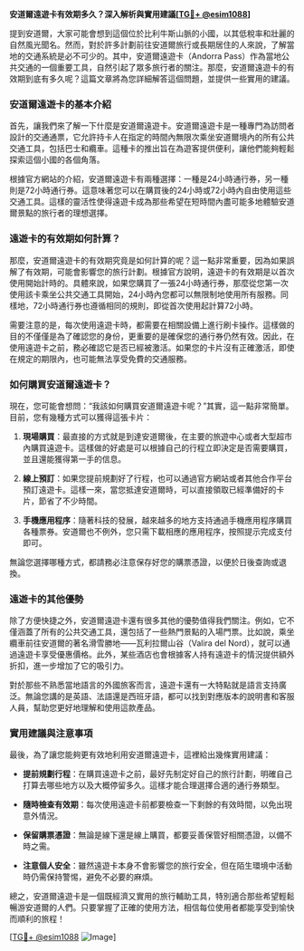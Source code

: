 **安道爾遠遊卡有效期多久？深入解析與實用建議[[TG💪+ @esim1088](https://t.me/s/esim1088)]**

提到安道爾，大家可能會想到這個位於比利牛斯山脈的小國，以其低稅率和壯麗的自然風光聞名。然而，對於許多計劃前往安道爾旅行或長期居住的人來說，了解當地的交通系統是必不可少的。其中，安道爾遠遊卡（Andorra Pass）作為當地公共交通的一個重要工具，自然引起了眾多旅行者的關注。那麼，安道爾遠遊卡的有效期到底有多久呢？這篇文章將為您詳細解答這個問題，並提供一些實用的建議。

### 安道爾遠遊卡的基本介紹

首先，讓我們來了解一下什麼是安道爾遠遊卡。安道爾遠遊卡是一種專門為訪問者設計的交通通票，它允許持卡人在指定的時間內無限次乘坐安道爾境內的所有公共交通工具，包括巴士和纜車。這種卡的推出旨在為遊客提供便利，讓他們能夠輕鬆探索這個小國的各個角落。

根據官方網站的介紹，安道爾遠遊卡有兩種選擇：一種是24小時通行券，另一種則是72小時通行券。這意味著您可以在購買後的24小時或72小時內自由使用這些交通工具。這樣的靈活性使得遠遊卡成為那些希望在短時間內盡可能多地體驗安道爾景點的旅行者的理想選擇。

### 遠遊卡的有效期如何計算？

那麼，安道爾遠遊卡的有效期究竟是如何計算的呢？這一點非常重要，因為如果誤解了有效期，可能會影響您的旅行計劃。根據官方說明，遠遊卡的有效期是以首次使用開始計時的。具體來說，如果您購買了一張24小時通行券，那麼從您第一次使用該卡乘坐公共交通工具開始，24小時內您都可以無限制地使用所有服務。同樣地，72小時通行券也遵循相同的規則，即從首次使用起計算72小時。

需要注意的是，每次使用遠遊卡時，都需要在相關設備上進行刷卡操作。這樣做的目的不僅僅是為了確認您的身份，更重要的是確保您的通行券仍然有效。因此，在使用遠遊卡之前，務必確認它是否已經被激活。如果您的卡片沒有正確激活，即使在規定的期限內，也可能無法享受免費的交通服務。

### 如何購買安道爾遠遊卡？

現在，您可能會想問：“我該如何購買安道爾遠遊卡呢？”其實，這一點非常簡單。目前，您有幾種方式可以獲得這張卡片：

1. **現場購買**：最直接的方式就是到達安道爾後，在主要的旅遊中心或者大型超市內購買遠遊卡。這樣做的好處是可以根據自己的行程立即決定是否需要購買，並且還能獲得第一手的信息。

2. **線上預訂**：如果您提前規劃好了行程，也可以通過官方網站或者其他合作平台預訂遠遊卡。這樣一來，當您抵達安道爾時，可以直接領取已經準備好的卡片，節省了不少時間。

3. **手機應用程序**：隨著科技的發展，越來越多的地方支持通過手機應用程序購買各種票券。安道爾也不例外，您只需下載相應的應用程序，按照提示完成支付即可。

無論您選擇哪種方式，都請務必注意保存好您的購票憑證，以便於日後查詢或退換。

### 遠遊卡的其他優勢

除了方便快捷之外，安道爾遠遊卡還有很多其他的優勢值得我們關注。例如，它不僅涵蓋了所有的公共交通工具，還包括了一些熱門景點的入場門票。比如說，乘坐纜車前往安道爾的著名滑雪勝地——瓦利拉爾山谷（Valira del Nord），就可以通過遠遊卡享受優惠價格。此外，某些酒店也會根據客人持有遠遊卡的情況提供額外折扣，進一步增加了它的吸引力。

對於那些不熟悉當地語言的外國旅客而言，遠遊卡還有一大特點就是語言支持廣泛。無論您講的是英語、法語還是西班牙語，都可以找到對應版本的說明書和客服人員，幫助您更好地理解和使用這款產品。

### 實用建議與注意事項

最後，為了讓您能夠更有效地利用安道爾遠遊卡，這裡給出幾條實用建議：

- **提前規劃行程**：在購買遠遊卡之前，最好先制定好自己的旅行計劃，明確自己打算去哪些地方以及大概停留多久。這樣才能合理選擇合適的通行券類型。
  
- **隨時檢查有效期**：每次使用遠遊卡前都要檢查一下剩餘的有效時間，以免出現意外情況。

- **保留購票憑證**：無論是線下還是線上購買，都要妥善保管好相關憑證，以備不時之需。

- **注意個人安全**：雖然遠遊卡本身不會影響您的旅行安全，但在陌生環境中活動時仍需保持警惕，避免不必要的麻煩。

總之，安道爾遠遊卡是一個既經濟又實用的旅行輔助工具，特別適合那些希望輕鬆暢游安道爾的人們。只要掌握了正確的使用方法，相信每位使用者都能享受到愉快而順利的旅程！

[[TG💪+ @esim1088](https://t.me/s/esim1088) ![Image](https://i.postimg.cc/4NQfJmqS/Snipaste-2025-05-13-00-14-12.png)]